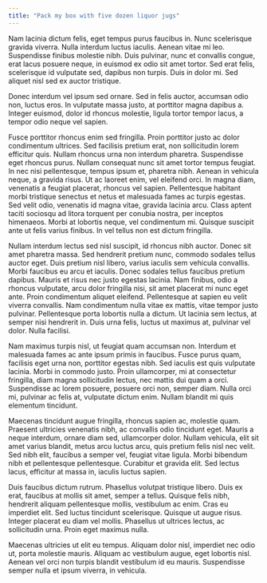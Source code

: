 ```yaml
---
title: "Pack my box with five dozen liquor jugs"
---
```

Nam lacinia dictum felis, eget tempus purus faucibus in. Nunc scelerisque gravida viverra. Nulla interdum luctus iaculis. Aenean vitae mi leo. Suspendisse finibus molestie nibh. Duis pulvinar, nunc et convallis congue, erat lacus posuere neque, in euismod ex odio sit amet tortor. Sed erat felis, scelerisque id vulputate sed, dapibus non turpis. Duis in dolor mi. Sed aliquet nisl sed ex auctor tristique.

Donec interdum vel ipsum sed ornare. Sed in felis auctor, accumsan odio non, luctus eros. In vulputate massa justo, at porttitor magna dapibus a. Integer euismod, dolor id rhoncus molestie, ligula tortor tempor lacus, a tempor odio neque vel sapien.

Fusce porttitor rhoncus enim sed fringilla. Proin porttitor justo ac dolor condimentum ultrices. Sed facilisis pretium erat, non sollicitudin lorem efficitur quis. Nullam rhoncus urna non interdum pharetra. Suspendisse eget rhoncus purus. Nullam consequat nunc sit amet tortor tempus feugiat. In nec nisi pellentesque, tempus ipsum et, pharetra nibh. Aenean in vehicula neque, a gravida risus. Ut ac laoreet enim, vel eleifend orci. In magna diam, venenatis a feugiat placerat, rhoncus vel sapien. Pellentesque habitant morbi tristique senectus et netus et malesuada fames ac turpis egestas. Sed velit odio, venenatis id magna vitae, gravida lacinia arcu. Class aptent taciti sociosqu ad litora torquent per conubia nostra, per inceptos himenaeos. Morbi at lobortis neque, vel condimentum mi. Quisque suscipit ante ut felis varius finibus. In vel tellus non est dictum fringilla.

Nullam interdum lectus sed nisl suscipit, id rhoncus nibh auctor. Donec sit amet pharetra massa. Sed hendrerit pretium nunc, commodo sodales tellus auctor eget. Duis pretium nisl libero, varius iaculis sem vehicula convallis. Morbi faucibus eu arcu et iaculis. Donec sodales tellus faucibus pretium dapibus. Mauris et risus nec justo egestas lacinia. Nam finibus, odio a rhoncus vulputate, arcu dolor fringilla nisi, sit amet placerat mi nunc eget ante. Proin condimentum aliquet eleifend. Pellentesque at sapien eu velit viverra convallis. Nam condimentum nulla vitae ex mattis, vitae tempor justo pulvinar. Pellentesque porta lobortis nulla a dictum. Ut lacinia sem lectus, at semper nisi hendrerit in. Duis urna felis, luctus ut maximus at, pulvinar vel dolor. Nulla facilisi.

Nam maximus turpis nisl, ut feugiat quam accumsan non. Interdum et malesuada fames ac ante ipsum primis in faucibus. Fusce purus quam, facilisis eget urna non, porttitor egestas nibh. Sed iaculis est quis vulputate lacinia. Morbi in commodo justo. Proin ullamcorper, mi at consectetur fringilla, diam magna sollicitudin lectus, nec mattis dui quam a orci. Suspendisse ac lorem posuere, posuere orci non, semper diam. Nulla orci mi, pulvinar ac felis at, vulputate dictum enim. Nullam blandit mi quis elementum tincidunt.

Maecenas tincidunt augue fringilla, rhoncus sapien ac, molestie quam. Praesent ultricies venenatis nibh, ac convallis odio tincidunt eget. Mauris a neque interdum, ornare diam sed, ullamcorper dolor. Nullam vehicula, elit sit amet varius blandit, metus arcu luctus arcu, quis pretium felis nisl nec velit. Sed nibh elit, faucibus a semper vel, feugiat vitae ligula. Morbi bibendum nibh et pellentesque pellentesque. Curabitur et gravida elit. Sed lectus lacus, efficitur at massa in, iaculis luctus sapien.

Duis faucibus dictum rutrum. Phasellus volutpat tristique libero. Duis ex erat, faucibus at mollis sit amet, semper a tellus. Quisque felis nibh, hendrerit aliquam pellentesque mollis, vestibulum ac enim. Cras eu imperdiet elit. Sed luctus tincidunt scelerisque. Quisque ut augue risus. Integer placerat eu diam vel mollis. Phasellus ut ultrices lectus, ac sollicitudin urna. Proin eget maximus nulla.

Maecenas ultricies ut elit eu tempus. Aliquam dolor nisl, imperdiet nec odio ut, porta molestie mauris. Aliquam ac vestibulum augue, eget lobortis nisl. Aenean vel orci non turpis blandit vestibulum id eu mauris. Suspendisse semper nulla et ipsum viverra, in vehicula.
